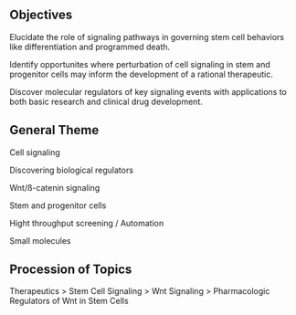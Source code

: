 Objectives
----------

Elucidate the role of signaling pathways in governing stem cell behaviors like differentiation and programmed death.

Identify opportunites where perturbation of cell signaling in stem and progenitor cells may inform the development of a rational therapeutic.

Discover molecular regulators of key signaling events with applications to both basic research and clinical drug development.

General Theme
-------------

Cell signaling

Discovering biological regulators

Wnt/ß-catenin signaling

Stem and progenitor cells

Hight throughput screening / Automation

Small molecules

Procession of Topics
--------------------

Therapeutics > Stem Cell Signaling > Wnt Signaling > Pharmacologic Regulators of Wnt in Stem Cells



